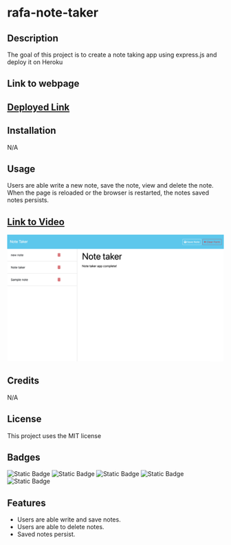 # rafa-note-taker

## Description

The goal of this project is to create a note taking app using express.js and deploy it on Heroku


## Link to webpage
## [Deployed Link]()

## Installation

N/A

## Usage

Users are able write a new note, save the note, view and delete the note. When the page is reloaded or the browser is restarted,
the notes saved notes persists.


## [Link to Video](https://drive.google.com/file/d/109Gwf0TvTjM3tbAyjoT9wbWKOPMP3XIK/view)

![screenshot of note taker](assets/1.png)

## Credits

N/A

## License

This project uses the MIT license

## Badges

![Static Badge](https://img.shields.io/badge/JavaScript-green)
![Static Badge](https://img.shields.io/badge/Express.js-blue)
![Static Badge](https://img.shields.io/badge/HTML-orange)
![Static Badge](https://img.shields.io/badge/CSS-purple)
![Static Badge](https://img.shields.io/badge/Heroku-red)
## Features

- Users are able write and save notes.
- Users are able to delete notes.
- Saved notes persist.